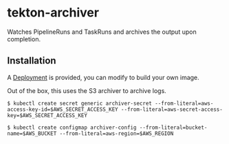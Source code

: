 # tekton-archiver

Watches PipelineRuns and TaskRuns and archives the output upon completion.

## Installation

A [Deployment](./deploy) is provided, you can modify to build your own image.

Out of the box, this uses the S3 archiver to archive logs.


```shell
$ kubectl create secret generic archiver-secret --from-literal=aws-access-key-id=$AWS_SECRET_ACCESS_KEY --from-literal=aws-secret-access-key=$AWS_SECRET_ACCESS_KEY
```

```
$ kubectl create configmap archiver-config --from-literal=bucket-name=$AWS_BUCKET --from-literal=aws-region=$AWS_REGION
```
